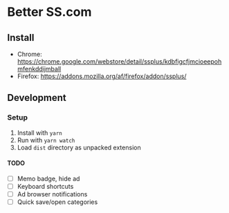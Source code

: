 # Better SS.com

## Install
- Chrome: https://chrome.google.com/webstore/detail/ssplus/kdbfigcfjmcioeepohmfenkddijmball
- Firefox: https://addons.mozilla.org/af/firefox/addon/ssplus/

## Development
### Setup
1. Install with `yarn`
2. Run with `yarn watch`
3. Load `dist` directory as unpacked extension

#### TODO
- [ ] Memo badge, hide ad
- [ ] Keyboard shortcuts
- [ ] Ad browser notifications
- [ ] Quick save/open categories
